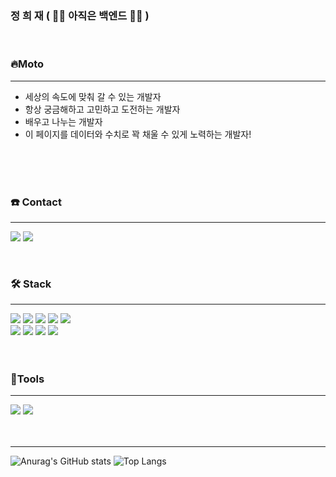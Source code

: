 
### 정 희 재 ( 👩‍💻 아직은 백엔드 👩‍💻 )   
<br>

### 🔥Moto

---
- 세상의 속도에 맞춰 갈 수 있는 개발자  
- 항상 궁금해하고 고민하고 도전하는 개발자  
- 배우고 나누는 개발자  
- 이 페이지를 데이터와 수치로 꽉 채울 수 있게 노력하는 개발자!
<br>
<br>
<br>

### ☎️ Contact

---


<p>
  <a href="https://fnzl08.tistory.com/" target="_blank"><img src="https://img.shields.io/badge/Blog-DD0B78?style=flat-square&logo=Storyblok&logoColor=white"/></a>
  <a href="mailto:nero923@gmail.com" target="_blank"><img src="https://img.shields.io/badge/nero923@gmail.com-EA4335?style=flat-square&logo=Gmail&logoColor=white"/></a>
</p>

<br>

### 🛠  Stack

---
<div>
<img src="https://img.shields.io/badge/Java-007396?style=flat-square&logo=java&logoColor=white"/>
<img src="https://img.shields.io/badge/Spring-6DB33F?style=flat-square&logo=spring&logoColor=white"/>
<img src="https://img.shields.io/badge/SpringBoot-6DB33F?style=flat-square&logo=springboot&logoColor=white"/>
<img src="https://img.shields.io/badge/MySQL-4479A1?style=flat-square&logo=MySQL&logoColor=white"/>
<img src="https://img.shields.io/badge/spring data jpa-F28D1A?style=flat-square&logo=springdatajpa&logoColor=white"/>
<br>

<img src="https://img.shields.io/badge/nginx-009639?style=flat-square&logo=nginx&logoColor=white"/>
<img src="https://img.shields.io/badge/GitHub Actions-2088FF?style=flat-square&logo=GitHub Actions&logoColor=white"/>
<img src="https://img.shields.io/badge/Amazon AWS-FF9900?style=flat-square&logo=Amazon AWS&logoColor=white"/>
<img src="https://img.shields.io/badge/codedeploy-9D1620?style=flat-square&logo=Amazon AWS&logoColor=white"/>
</div>
<br>
<br>

### 📌Tools

---
<div>
<img src="https://img.shields.io/badge/IntelliJ IDEA-181717?style=flat-square&logo=IntelliJ IDEA&logoColor=white"/>
<img src="https://img.shields.io/badge/Github-181717?style=flat-square&logo=github&logoColor=white"/>
</div>


<br>
<br>

---


![Anurag's GitHub stats](https://github-readme-stats.vercel.app/api?username=fnzl08&show_icons=true&theme=radical)
![Top Langs](https://github-readme-stats.vercel.app/api/top-langs/?username=fnzl08&theme=tokyonight)

